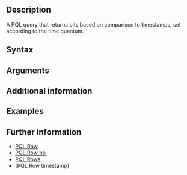 
## Description

A PQL query that returns bits based on comparison to timestamps, set according to the time quantum.

## Syntax


## Arguments


## Additional information


## Examples


## Further information

* [PQL Row]()
* [PQL Row bsi]()
* [PQL Rows]()
* [PQL Row timestamp]
